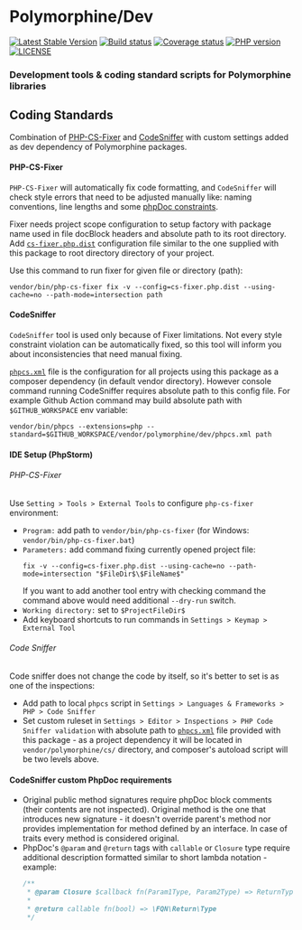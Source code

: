 # Polymorphine/Dev
[![Latest Stable Version](https://poser.pugx.org/polymorphine/dev/version)](https://packagist.org/packages/polymorphine/dev)
[![Build status](https://github.com/polymorphine/dev/workflows/build/badge.svg)](https://github.com/polymorphine/dev/actions)
[![Coverage status](https://coveralls.io/repos/github/polymorphine/dev/badge.svg?branch=develop)](https://coveralls.io/github/polymorphine/dev?branch=develop)
[![PHP version](https://img.shields.io/packagist/php-v/polymorphine/dev.svg)](https://packagist.org/packages/polymorphine/dev)
[![LICENSE](https://img.shields.io/github/license/polymorphine/dev.svg?color=blue)](LICENSE)
### Development tools & coding standard scripts for Polymorphine libraries

## Coding Standards
Combination of [PHP-CS-Fixer](https://github.com/FriendsOfPHP/PHP-CS-Fixer)
and [CodeSniffer](https://github.com/squizlabs/PHP_CodeSniffer) with custom
settings added as dev dependency of Polymorphine packages.

#### PHP-CS-Fixer
`PHP-CS-Fixer` will automatically fix code formatting, and `CodeSniffer`
will check style errors that need to be adjusted manually like: naming
conventions, line lengths and some [phpDoc constraints](#codesniffer-custom-phpdoc-requirements).

Fixer needs project scope configuration to setup factory with package name
used in file docBlock headers and absolute path to its root directory.
Add [`cs-fixer.php.dist`](cs-fixer.php.dist) configuration file similar to
the one supplied with this package to root directory directory of your project.

Use this command to run fixer for given file or directory (path):
```
vendor/bin/php-cs-fixer fix -v --config=cs-fixer.php.dist --using-cache=no --path-mode=intersection path
```

#### CodeSniffer
`CodeSniffer` tool is used only because of Fixer limitations. Not every style
constraint violation can be automatically fixed, so this tool will inform you
about inconsistencies that need manual fixing.

[`phpcs.xml`](phpcs.xml) file is the configuration for all projects using this
package as a composer dependency (in default vendor directory). However console
command running CodeSniffer requires absolute path to this config file. For example
Github Action command may build absolute path with `$GITHUB_WORKSPACE` env variable:
```
vendor/bin/phpcs --extensions=php --standard=$GITHUB_WORKSPACE/vendor/polymorphine/dev/phpcs.xml path
```

#### IDE Setup (PhpStorm)
###### PHP-CS-Fixer
Use `Setting > Tools > External Tools` to configure `php-cs-fixer` environment:
- `Program:` add path to `vendor/bin/php-cs-fixer` (for Windows: `vendor/bin/php-cs-fixer.bat`)
- `Parameters:` add command fixing currently opened project file:
    ```
    fix -v --config=cs-fixer.php.dist --using-cache=no --path-mode=intersection "$FileDir$\$FileName$"
    ```
    If you want to add another tool entry with checking command the command above would
    need additional `--dry-run` switch.
- `Working directory:` set to `$ProjectFileDir$`
- Add keyboard shortcuts to run commands in `Settings > Keymap > External Tool`

###### Code Sniffer
Code sniffer does not change the code by itself, so it's better to set is as one of the
inspections:
- Add path to local `phpcs` script in `Settings > Languages & Frameworks > PHP > Code Sniffer`
- Set custom ruleset in `Settings > Editor > Inspections > PHP Code Sniffer validation`
  with absolute path to [`phpcs.xml`](phpcs.xml) file provided with this package - as a
  project dependency it will be located in `vendor/polymorphine/cs/` directory, and
  composer's autoload script will be two levels above.

#### CodeSniffer custom PhpDoc requirements
- Original public method signatures require phpDoc block comments (their contents are not inspected).
  Original method is the one that introduces new signature - it doesn't override parent's method nor
  provides implementation for method defined by an interface. In case of traits every method is
  considered original.
- PhpDoc's `@param` and `@return` tags with `callable` or `Closure` type require additional description
  formatted similar to short lambda notation - example:
    ```php
    /**
     * @param Closure $callback fn(Param1Type, Param2Type) => ReturnType
     *
     * @return callable fn(bool) => \FQN\Return\Type
     */
    ```
